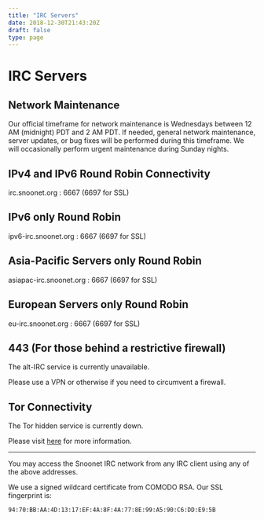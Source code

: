 ```yaml
---
title: "IRC Servers"
date: 2018-12-30T21:43:20Z
draft: false
type: page
---
```


# IRC Servers

## Network Maintenance

Our official timeframe for network maintenance is Wednesdays between 12 AM
(midnight) PDT and 2 AM PDT. If needed, general network maintenance, server
updates, or bug fixes will be performed during this timeframe. We will
occasionally perform urgent maintenance during Sunday nights.

## IPv4 and IPv6 Round Robin Connectivity

irc.snoonet.org : 6667 (6697 for SSL)

## IPv6 only Round Robin

ipv6-irc.snoonet.org : 6667 (6697 for SSL)

## Asia-Pacific Servers only Round Robin

asiapac-irc.snoonet.org : 6667 (6697 for SSL)

## European Servers only Round Robin

eu-irc.snoonet.org : 6667 (6697 for SSL)

## 443 (For those behind a restrictive firewall)

The alt-IRC service is currently unavailable.

Please use a VPN or otherwise if you need to circumvent a firewall.

## Tor Connectivity

The Tor hidden service is currently down.

Please visit [here](/tor) for more information.

---

You may access the Snoonet IRC network from any IRC client using any of the
above addresses.

We use a signed wildcard certificate from COMODO RSA. Our SSL fingerprint is:

```
94:70:BB:AA:4D:13:17:EF:4A:8F:4A:77:8E:99:A5:90:C6:DD:E9:5B
```

